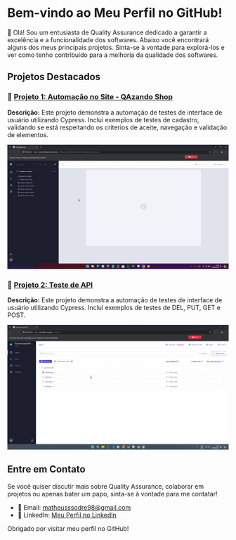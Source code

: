 <h1>Bem-vindo ao Meu Perfil no GitHub!</h1>

<p>👋 Olá! Sou um entusiasta de Quality Assurance dedicado a garantir a excelência e a funcionalidade dos softwares. Abaixo você encontrará alguns dos meus principais projetos. Sinta-se à vontade para explorá-los e ver como tenho contribuído para a melhoria da qualidade dos softwares.</p>

<h2>Projetos Destacados</h2>

<h3>📂 <a href="https://github.com/eumatheussodre/ProjetosEmCypress/tree/main/ProjetoQazando">Projeto 1: Automação no Site - QAzando Shop</a></h3>
<p><strong>Descrição:</strong> Este projeto demonstra a automação de testes de interface de usuário utilizando Cypress. Inclui exemplos de testes de cadastro, validando se está respeitando os criterios de aceite, navegação e validação de elementos.</p>
<p align="center"><img src="https://github.com/eumatheussodre/ProjetosEmCypress/blob/main/ProjetoQazando/videoCadastroUsuario.gif" p/>

<h3>📂 <a href="https://github.com/eumatheussodre/ProjetosEmCypress/tree/main/ProjetoQazandoAPI">Projeto 2: Teste de API</a></h3>
<p><strong>Descrição:</strong> Este projeto demonstra a automação de testes de interface de usuário utilizando Cypress. Inclui exemplos de testes de DEL, PUT, GET e POST.
<p align="center"><img src="https://github.com/eumatheussodre/ProjetosEmCypress/blob/main/ProjetoQazandoAPI/testeAPI.gif" p/>

<h2>Entre em Contato</h2>

<p>Se você quiser discutir mais sobre Quality Assurance, colaborar em projetos ou apenas bater um papo, sinta-se à vontade para me contatar!</p>

<ul>
  <li>📧 Email: <a href="mailto:matheusssodre98@gmail.com">matheusssodre98@gmail.com</a></li>
  <li>💼 LinkedIn: <a href="https://www.linkedin.com/in/eumatheussodre">Meu Perfil no LinkedIn</a></li>
</ul>

<p>Obrigado por visitar meu perfil no GitHub!</p>
